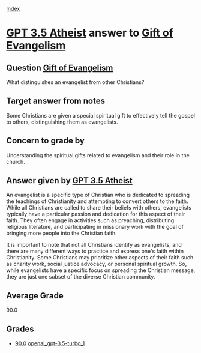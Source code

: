 
[Index](../../../index.md)
# [GPT 3.5 Atheist](../../answering_models/GPT_3.5_Atheist.md) answer to [Gift of Evangelism](../../questions/Gift_of_Evangelism.md)

## Question [Gift of Evangelism](../../questions/Gift_of_Evangelism.md)
What distinguishes an evangelist from other Christians?

## Target answer from notes
Some Christians are given a special spiritual gift to effectively tell the gospel to others, distinguishing them as evangelists.

## Concern to grade by
Understanding the spiritual gifts related to evangelism and their role in the church.

## Answer given by [GPT 3.5 Atheist](../../answering_models/GPT_3.5_Atheist.md)
An evangelist is a specific type of Christian who is dedicated to spreading the teachings of Christianity and attempting to convert others to the faith. While all Christians are called to share their beliefs with others, evangelists typically have a particular passion and dedication for this aspect of their faith. They often engage in activities such as preaching, distributing religious literature, and participating in missionary work with the goal of bringing more people into the Christian faith.

It is important to note that not all Christians identify as evangelists, and there are many different ways to practice and express one's faith within Christianity. Some Christians may prioritize other aspects of their faith such as charity work, social justice advocacy, or personal spiritual growth. So, while evangelists have a specific focus on spreading the Christian message, they are just one subset of the diverse Christian community.

## Average Grade
90.0

## Grades
 * [90.0](./Gift_of_Evangelism_grades/openai_gpt-3.5-turbo_1.md) [openai_gpt-3.5-turbo_1](../../grading_models/openai_gpt-3.5-turbo_1.md)
